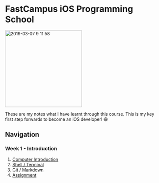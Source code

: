 <h1> FastCampus iOS Programming School </h1>

<img width="250" alt="2019-03-07 9 11 58" src="https://user-images.githubusercontent.com/29372705/53955969-b51dd900-411d-11e9-9969-a5afba044a53.png">

These are my notes what I have learnt through this course. This is my key first step forwards to become an iOS developer! :laughing:

<h2> Navigation </h2>

<h3> Week 1 - Introduction </h3>

1. [Computer Introduction](https://github.com/doyeongkim/FastCampus_iOS_School/tree/master/Lessons/Week-1/Course01)
2. [Shell / Terminal](https://github.com/doyeongkim/FastCampus_iOS_School/blob/master/Lessons/Week-1/Course02/README.md)
3. [Git / Markdown](https://github.com/doyeongkim/FastCampus_iOS_School/blob/master/Lessons/Week-1/Course03/README.md)
4. [Assignment](https://github.com/doyeongkim/FastCampus_iOS_School/blob/master/Lessons/Week-1/Assignment/README.md)

